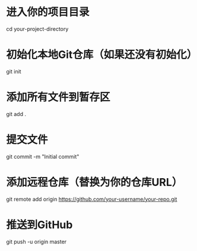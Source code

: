 # 进入你的项目目录
cd your-project-directory

# 初始化本地Git仓库（如果还没有初始化）
git init

# 添加所有文件到暂存区
git add .

# 提交文件
git commit -m "Initial commit"

# 添加远程仓库（替换为你的仓库URL）
git remote add origin https://github.com/your-username/your-repo.git

# 推送到GitHub
git push -u origin master
